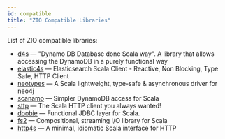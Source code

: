 ```yaml
---
id: compatible
title: "ZIO Compatible Libraries"
---
```


List of ZIO compatible libraries:

- [d4s](https://github.com/PlayQ/d4s) — "Dynamo DB Database done Scala way". A library that allows accessing the DynamoDB in a purely functional way
- [elastic4s](https://github.com/sksamuel/elastic4s) — Elasticsearch Scala Client - Reactive, Non Blocking, Type Safe, HTTP Client
- [neotypes](https://github.com/neotypes/neotypes) — A Scala lightweight, type-safe & asynchronous driver for neo4j
- [scanamo](https://github.com/scanamo/scanamo) — Simpler DynamoDB access for Scala
- [sttp](https://github.com/softwaremill/sttp) — The Scala HTTP client you always wanted!
- [doobie](https://github.com/tpolecat/doobie) — Functional JDBC layer for Scala.
- [fs2](https://github.com/typelevel/fs2) — Compositional, streaming I/O library for Scala
- [http4s](https://github.com/http4s/http4s) — A minimal, idiomatic Scala interface for HTTP
